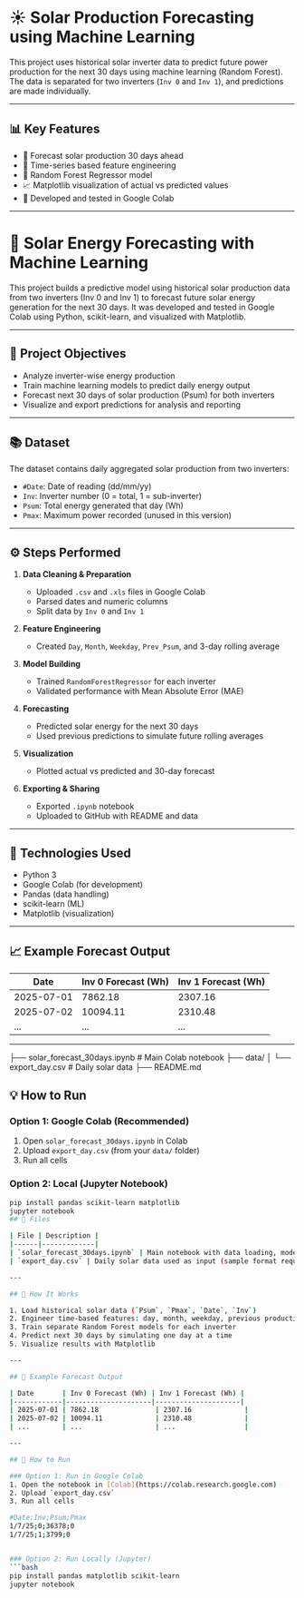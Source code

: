 # ☀️ Solar Production Forecasting using Machine Learning

This project uses historical solar inverter data to predict future power production for the next 30 days using machine learning (Random Forest). The data is separated for two inverters (`Inv 0` and `Inv 1`), and predictions are made individually.

---

## 📊 Key Features

- 🔄 Forecast solar production 30 days ahead
- 📅 Time-series based feature engineering
- 🧠 Random Forest Regressor model
- 📈 Matplotlib visualization of actual vs predicted values
- 🧪 Developed and tested in Google Colab

---

# 🔋 Solar Energy Forecasting with Machine Learning

This project builds a predictive model using historical solar production data from two inverters (Inv 0 and Inv 1) to forecast future solar energy generation for the next 30 days. It was developed and tested in Google Colab using Python, scikit-learn, and visualized with Matplotlib.

---

## 🚀 Project Objectives

- Analyze inverter-wise energy production
- Train machine learning models to predict daily energy output
- Forecast next 30 days of solar production (Psum) for both inverters
- Visualize and export predictions for analysis and reporting

---

## 📚 Dataset

The dataset contains daily aggregated solar production from two inverters:


- `#Date`: Date of reading (dd/mm/yy)
- `Inv`: Inverter number (0 = total, 1 = sub-inverter)
- `Psum`: Total energy generated that day (Wh)
- `Pmax`: Maximum power recorded (unused in this version)

---

## ⚙️ Steps Performed

1. **Data Cleaning & Preparation**
   - Uploaded `.csv` and `.xls` files in Google Colab
   - Parsed dates and numeric columns
   - Split data by `Inv 0` and `Inv 1`

2. **Feature Engineering**
   - Created `Day`, `Month`, `Weekday`, `Prev_Psum`, and 3-day rolling average

3. **Model Building**
   - Trained `RandomForestRegressor` for each inverter
   - Validated performance with Mean Absolute Error (MAE)

4. **Forecasting**
   - Predicted solar energy for the next 30 days
   - Used previous predictions to simulate future rolling averages

5. **Visualization**
   - Plotted actual vs predicted and 30-day forecast

6. **Exporting & Sharing**
   - Exported `.ipynb` notebook
   - Uploaded to GitHub with README and data

---

## 🧪 Technologies Used

- Python 3
- Google Colab (for development)
- Pandas (data handling)
- scikit-learn (ML)
- Matplotlib (visualization)

---

## 📈 Example Forecast Output

| Date       | Inv 0 Forecast (Wh) | Inv 1 Forecast (Wh) |
|------------|---------------------|---------------------|
| 2025-07-01 | 7862.18              | 2307.16             |
| 2025-07-02 | 10094.11             | 2310.48             |
| ...        | ...                  | ...                 |

---

├── solar_forecast_30days.ipynb   # Main Colab notebook
├── data/
│   └── export_day.csv            # Daily solar data
├── README.md
## 💡 How to Run

### Option 1: Google Colab (Recommended)
1. Open `solar_forecast_30days.ipynb` in Colab
2. Upload `export_day.csv` (from your `data/` folder)
3. Run all cells

### Option 2: Local (Jupyter Notebook)
```bash
pip install pandas scikit-learn matplotlib
jupyter notebook
## 📁 Files

| File | Description |
|------|-------------|
| `solar_forecast_30days.ipynb` | Main notebook with data loading, model training, and 30-day forecasting |
| `export_day.csv` | Daily solar data used as input (sample format required) |

---

## 🧠 How It Works

1. Load historical solar data (`Psum`, `Pmax`, `Date`, `Inv`)
2. Engineer time-based features: day, month, weekday, previous production, rolling average
3. Train separate Random Forest models for each inverter
4. Predict next 30 days by simulating one day at a time
5. Visualize results with Matplotlib

---

## 📎 Example Forecast Output

| Date       | Inv 0 Forecast (Wh) | Inv 1 Forecast (Wh) |
|------------|---------------------|---------------------|
| 2025-07-01 | 7862.18              | 2307.16             |
| 2025-07-02 | 10094.11             | 2310.48             |
| ...        | ...                  | ...                 |

---

## 🚀 How to Run

### Option 1: Run in Google Colab
1. Open the notebook in [Colab](https://colab.research.google.com)
2. Upload `export_day.csv`
3. Run all cells

#Date;Inv;Psum;Pmax
1/7/25;0;36378;0
1/7/25;1;3799;0


### Option 2: Run Locally (Jupyter)
```bash
pip install pandas matplotlib scikit-learn
jupyter notebook
